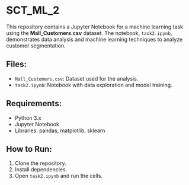 
# SCT_ML_2

This repository contains a Jupyter Notebook for a machine learning task using the **Mall_Customers.csv** dataset. The notebook, `task2.ipynb`, demonstrates data analysis and machine learning techniques to analyze customer segmentation.

## Files:
- `Mall_Customers.csv`: Dataset used for the analysis.
- `task2.ipynb`: Notebook with data exploration and model training.

## Requirements:
- Python 3.x
- Jupyter Notebook
- Libraries: pandas, matplotlib, sklearn

## How to Run:
1. Clone the repository.
2. Install dependencies.
3. Open `task2.ipynb` and run the cells.
